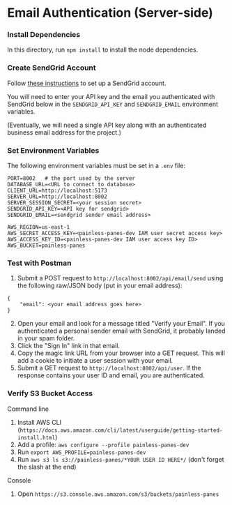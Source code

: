 # Email Authentication (Server-side)

### Install Dependencies

In this directory, run `npm install` to install the node dependencies.

### Create SendGrid Account

Follow [these instructions](https://www.passportjs.org/tutorials/email/setup/) to set up a SendGrid account.

You will need to enter your API key and the email you authenticated with SendGrid below in the `SENDGRID_API_KEY` and `SENDGRID_EMAIL` environment variables.

(Eventually, we will need a single API key along with an authenticated business email address for the project.)

### Set Environment Variables

The following environment variables must be set in a `.env` file:

```
PORT=8002   # the port used by the server
DATABASE_URL=<URL to connect to database>
CLIENT_URL=http://localhost:5173
SERVER_URL=http://localhost:8002
SERVER_SESSION_SECRET=<your session secret>
SENDGRID_API_KEY=<API key for sendgrid>
SENDGRID_EMAIL=<sendgrid sender email address>

AWS_REGION=us-east-1
AWS_SECRET_ACCESS_KEY=<painless-panes-dev IAM user secret access key>
AWS_ACCESS_KEY_ID=<painless-panes-dev IAM user access key ID>
AWS_BUCKET=painless-panes
```

### Test with Postman

1. Submit a POST request to `http://localhost:8002/api/email/send` using the following raw/JSON body (put in your email address):

```
{
    "email": <your email address goes here>
}
```

2. Open your email and look for a message titled "Verify your Email". If you authenticated a personal sender email with SendGrid, it probably landed in your spam folder.
3. Click the "Sign In" link in that email.
4. Copy the magic link URL from your browser into a GET request. This will add a cookie to initiate a user session with your email.
5. Submit a GET request to `http://localhost:8002/api/user`. If the response contains your user ID and email, you are authenticated.

### Verify S3 Bucket Access

Command line

1. Install AWS CLI (`https://docs.aws.amazon.com/cli/latest/userguide/getting-started-install.html`)
2. Add a profile: `aws configure --profile painless-panes-dev`
3. Run `export AWS_PROFILE=painless-panes-dev`
4. Run `aws s3 ls s3://painless-panes/*YOUR USER ID HERE*/` (don't forget the slash at the end)

Console

1. Open `https://s3.console.aws.amazon.com/s3/buckets/painless-panes`

